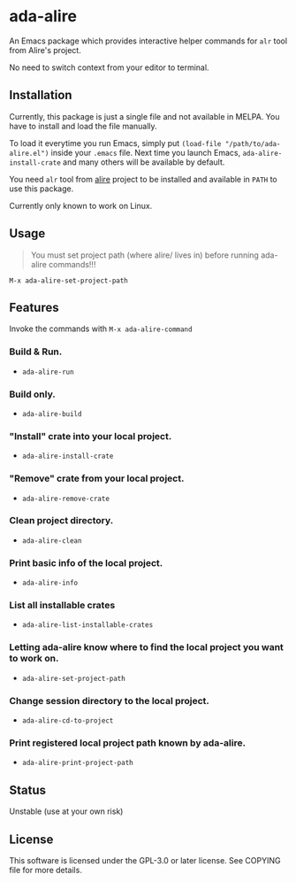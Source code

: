 # ada-alire
An Emacs package which provides interactive helper commands
for `alr` tool from Alire's project.

No need to switch context from your editor to terminal.

## Installation
Currently, this package is just a single file and not available in
MELPA. You have to install and load the file manually. 

To load it everytime you run Emacs, simply put `(load-file "/path/to/ada-alire.el")`
inside your `.emacs` file. Next time you launch Emacs, `ada-alire-install-crate` and many others will be available by default.

You need `alr` tool from [alire](https://github.com/alire-project/alire) project
to be installed and available in `PATH` to use this package.

Currently only known to work on Linux.

## Usage

> You must set project path (where alire/ lives in) before running ada-alire
commands!!!

`M-x ada-alire-set-project-path`

## Features

Invoke the commands with `M-x ada-alire-command`

### Build & Run.
- `ada-alire-run`

### Build only.
- `ada-alire-build`

### "Install" crate into your local project.
- `ada-alire-install-crate`

### "Remove" crate from your local project.
- `ada-alire-remove-crate`

### Clean project directory.
- `ada-alire-clean`

### Print basic info of the local project.
- `ada-alire-info`

### List all installable crates
- `ada-alire-list-installable-crates`

### Letting ada-alire know where to find the local project you want to work on.
- `ada-alire-set-project-path`

### Change session directory to the local project.
- `ada-alire-cd-to-project`

### Print registered local project path known by ada-alire.
- `ada-alire-print-project-path`

## Status
Unstable (use at your own risk)

## License
This software is licensed under the GPL-3.0 or later license. See COPYING
file for more details.
